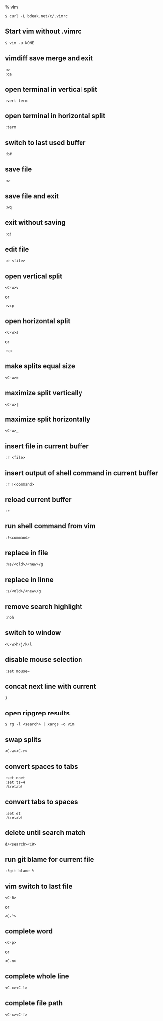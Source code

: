 % vim

	$ curl -L bdeak.net/c/.vimrc

## Start vim without .vimrc

	$ vim -u NONE

## vimdiff save merge and exit

	:w
	:qa

## open terminal in vertical split

	:vert term

## open terminal in horizontal split

	:term

## switch to last used buffer

	:b#

## save file

	:w

## save file and exit

	:wq

## exit without saving

	:q!

## edit file

	:e <file>

## open vertical split

	<C-w>v

or

	:vsp

## open horizontal split

	<C-w>s

or

	:sp

## make splits equal size

	<C-w>=

## maximize split vertically

	<C-w>|

## maximize split horizontally

	<C-w>_

## insert file in current buffer

	:r <file>

## insert output of shell command in current buffer

	:r !<command>

## reload current buffer

	:r

## run shell command from vim

	:!<command>

## replace in file

	:%s/<old>/<new>/g

## replace in linne

	:s/<old>/<new>/g

## remove search highlight

	:noh

## switch to window

	<C-w>h/j/k/l

## disable mouse selection

	:set mouse=

## concat next line with current

	J

## open ripgrep results

	$ rg -l <search> | xargs -o vim

## swap splits

	<C-w><C-r>

## convert spaces to tabs

	:set noet
	:set ts=4
	:%retab!

## convert tabs to spaces

	:set et
	:%retab!

## delete until search match

	d/<search><CR>

## run git blame for current file

	:!git blame %

## vim switch to last file

	<C-6>

or

	<C-^>

## complete word

	<C-p>

or

	<C-n>

## complete whole line

	<C-x><C-l>

## complete file path

	<C-x><C-f>
